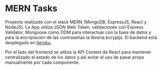 # MERN Tasks

Proyecto realizado con el stack MERN (MongoDB, ExpressJS, React y NodeJS). La App utiliza JSON Web Token, validaciones con Express Validator, Mongoose como ODM para interactuar con la base de datos y para la encriptación de las contraseñas la librería bcryptjs. El backend está desplegado en [heroku](https://heroku.com).

Por el lado del frontend se utiliza la API Context de React para mantener centralizado el estado de los datos y así evitar el uso de pasar props manualmente por cada componente.
